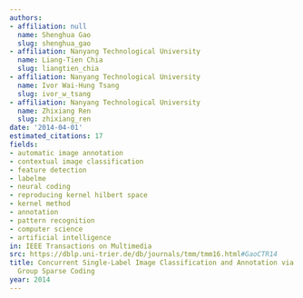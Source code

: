 ```yaml
---
authors:
- affiliation: null
  name: Shenghua Gao
  slug: shenghua_gao
- affiliation: Nanyang Technological University
  name: Liang-Tien Chia
  slug: liangtien_chia
- affiliation: Nanyang Technological University
  name: Ivor Wai-Hung Tsang
  slug: ivor_w_tsang
- affiliation: Nanyang Technological University
  name: Zhixiang Ren
  slug: zhixiang_ren
date: '2014-04-01'
estimated_citations: 17
fields:
- automatic image annotation
- contextual image classification
- feature detection
- labelme
- neural coding
- reproducing kernel hilbert space
- kernel method
- annotation
- pattern recognition
- computer science
- artificial intelligence
in: IEEE Transactions on Multimedia
src: https://dblp.uni-trier.de/db/journals/tmm/tmm16.html#GaoCTR14
title: Concurrent Single-Label Image Classification and Annotation via Efficient Multi-Layer
  Group Sparse Coding
year: 2014
---
```

